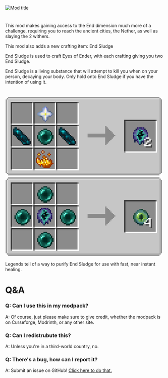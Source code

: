 ![Mod title](https://kckarnige.github.io/res/oyeb.png)
#

This mod makes gaining access to the End dimension much more of a challenge, requiring you to reach the ancient cities, the Nether, as well as slaying the 2 withers.

This mod also adds a new crafting item: End Sludge

End Sludge is used to craft Eyes of Ender, with each crafting giving you two End Sludge.

End Sludge is a living substance that will attempt to kill you when on your person, decaying your body. Only hold onto End Sludge if you have the intention of using it.

#

![recipes](./oye_craftExample.gif)

Legends tell of a way to purify End Sludge for use with fast, near instant healing.
#

# Q&A 

### Q: Can I use this in my modpack?
A: Of course, just please make sure to give credit, whether the modpack is on Curseforge, Modrinth, or any other site.

### Q: Can I redistrubute this?
A: Unless you're in a third-world country, no.

### Q: There's a bug, how can I report it?
A: Submit an issue on GitHub! [Click here to do that.](https://github.com/kckarnige/wham/labels)
